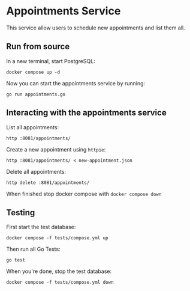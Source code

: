 # Appointments Service

This service allow users to schedule new appointments and list them all. 

## Run from source

In a new terminal, start PostgreSQL:

```shell
docker compose up -d
```

Now you can start the appointments service by running: 

```shell
go run appointments.go
```

## Interacting with the appointments service

List all appointments: 

```shell
http :8081/appointments/
```

Create a new appointment using `httpie`:

```shell
http :8081/appointments/ < new-appointment.json
```

Delete all appointments: 

```shell
http delete :8081/appointments/
```

When finished stop docker compose with `docker compose down`

## Testing

First start the test database:

```shell
docker compose -f tests/compose.yml up
```

Then run all Go Tests:

```shell
go test
```

When you're done, stop the test database:

```shell
docker compose -f tests/compose.yml down
```
